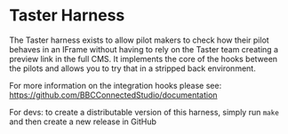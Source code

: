 Taster Harness
==============

The Taster harness exists to allow pilot makers to check how their pilot behaves in an IFrame without having
to rely on the Taster team creating a preview link in the full CMS. It implements the core of the hooks
between the pilots and allows you to try that in a stripped back environment.

For more information on the integration hooks please see: https://github.com/BBCConnectedStudio/documentation

For devs: to create a distributable version of this harness, simply run `make` and then create a new release in GitHub

